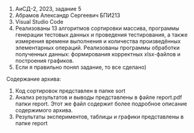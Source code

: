 1) АиСД-2, 2023, задание 5
2) Абрамов Александр Сергеевич БПИ213
3) Visual Studio Code
4) Реализованы 13 алгоритмов сортировки массива, программы генерации тестовых данных и проведения тестирования,
    а также измерения времени выполнения и количества произведённых элементарных операций.
    Реализованы программы обработки полученных данных: формирования корректных xlsx-файлов и построения графиков.
5) Если я правильно понял задание, то все сделано)

Содержание архива:
1) Код сортировок представлен в папке sort
2) Анализ результатов и выводы представлены в файле report.pdf папки report. Этот же файл содержит более подробное описание содержимого архива.
3) Результаты экспериментов, таблицы и графики представлены в папке report